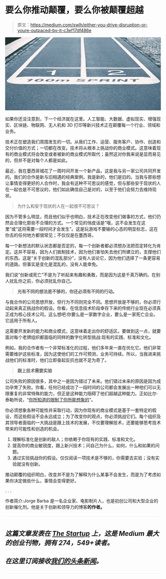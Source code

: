 # 要么你推动颠覆，要么你被颠覆超越

> 原文：<https://medium.com/swlh/either-you-drive-disruption-or-youre-outpaced-by-it-c3ef17df486e>

![](img/bc385dcaa0151f637a5b1caa4c595aa3.png)

如果你还没注意到，下一个经济就在这里。人工智能、大数据、虚拟现实、增强现实、区块链、物联网、无人机和 3D 打印等新兴技术正在颠覆每一个行业、领域和业务。

技术正在塑造我们周围发生的一切。从我们工作、运营、服务客户、协作、创造和交付价值的方式；一切都在改变。技术将从根本上挑战你的商业模式。这意味着现有的商业模式将会改变或者被新的商业模式所取代；虽然这对你我来说是显而易见的，但并不是对每个人都是如此。

最近，我在墨西哥城花了一周时间开发一个新产品，这是我与另一家公司共同开发的。我们的合作是新与旧相遇的经典案例，我是新的，他们是旧的。当我与那些想让事情变得更好的人合作时，我会有这种不可思议的感觉，但与那些安于现状的人在一起也是不可思议的，他们如此确信自己是对的，以至于他们会努力去维持现状。

> 为什么和安于现状的人在一起很不可思议？

因为不管多么明显，而且他们似乎也明白，技术正在改变他们做事的方式，他们仍然会合理化那些不合理的方式。一个常见的俏皮话是“哦，这不会发生在这里”或“这将需要一段时间才会发生”。这是玩游戏不要输的心态的明显标志，这在你去的任何地方都很常见；不仅仅是在墨西哥。

每一个新想法的默认状态都是否定的，每一个创新者都必须想办法把否定转化为肯定。这并不容易，因为人们抵制技术，因为他们害怕失去他们所建立的，支撑他们的东西。这是“关于创新的混乱部分”，没有人谈论它，因为他们选择了一条更容易的道路。但事实是变化是混乱的，没有人能幸免。

我们说“创新或死亡”不是为了听起来有趣和勇敢，而是因为这是千真万确的。在别人扰乱你之前，你必须扰乱你自己。

> **光有不同的想法是不够的，你还必须有不同的行动。**

与我合作的公司思想开放，但行为不同则完全不同。思想开放是不够的，你必须行动起来真正挑战你的假设。你看，在信息技术阶段幸存下来的传统行业现在必须真正成为核心技术公司。这么想吧:你要么是一家数字企业，要么是一家死亡企业。它适用于所有人。

这需要开发新的能力和商业模式，这意味着走出你的舒适区。要做到这一点，就要面对每个老牌组织都面临的同样的数字化转型挑战:现有的实践、标准和文化。

例如，我的合作者有一个非常标准化的过程，他们多年来一直在优化它。他们非常需要维护这些标准，因为这使他们的工作可预测，业务可持续。所以，当我进来挑战他们的标准时，他们立即奋起反抗也就不足为奇了。

> **跟上技术需要实验**

公司失败的原因很多，其中之一是因为错过了未来。他们错过未来的原因是因为成功孕育了失败。你看，任何已经成功了一段时间的公司都会发展出一种他们可以无限重复的非常特殊的能力，但正是这种能力阻碍了他们超越这种能力。正如比尔·泰勒所说，“[你所知道的限制了你所能想象的](https://hbr.org/2011/11/dont-let-what-you-know-limit-w)”。

你必须想象各种可能性并采取行动，因为你现有的商业模式是基于一套特定的假设，而这些假设不会永远成立；为了改变你的观点，你必须挑战它们。每个组织及其领导者面临的一大挑战是跟上技术的发展，不仅要理解技术，还要能够思考技术带来的可能性和创造的机会。

1.  理解标准化是创新的敌人；你依赖于你现有的实践、标准和文化。
2.  提高你的商业敏锐度，跟上新兴技术；问自己为什么，如何，什么和如果的问题。
3.  通过实验挑战你的假设。仅仅阅读一项技术是不够的，你需要去实验；没有实验就没有创新。

推动颠覆的组织明白，改变并不是为了解释为什么某事不会发生，而是为了考虑如果你决定做些什么，事情会变得更好。

. . .

作者简介:Jorge Barba 是一名企业家、电影制片人，也是初创公司和大型企业的创新催化剂。他是关于创新和领导力的博客[](http://www.game-changer.net/)**的作者。**

*![](img/731acf26f5d44fdc58d99a6388fe935d.png)*

## *这篇文章发表在 [The Startup](https://medium.com/swlh) 上，这是 Medium 最大的创业刊物，拥有 274，549+读者。*

## *在这里订阅接收[我们的头条新闻](http://growthsupply.com/the-startup-newsletter/)。*

*![](img/731acf26f5d44fdc58d99a6388fe935d.png)*